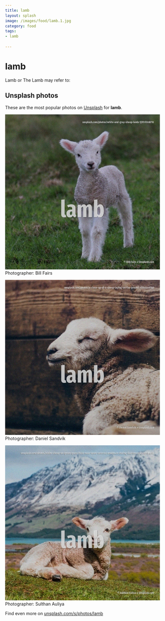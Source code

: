 ```yaml
---
title: lamb
layout: splash
image: /images/food/lamb.1.jpg
category: food
tags:
- lamb

---
```

# lamb

Lamb or The Lamb may refer to:    

 
## Unsplash photos
These are the most popular photos on [Unsplash](https://unsplash.com) for **lamb**.
 
![lamb](/images/food/lamb.1.jpg)
Photographer:  Bill Fairs
 
![lamb](/images/food/lamb.2.jpg)
Photographer:  Daniel Sandvik
 
![lamb](/images/food/lamb.3.jpg)
Photographer:  Sulthan Auliya
 
Find even more on [unsplash.com/s/photos/lamb](https://unsplash.com/s/photos/lamb)
 
